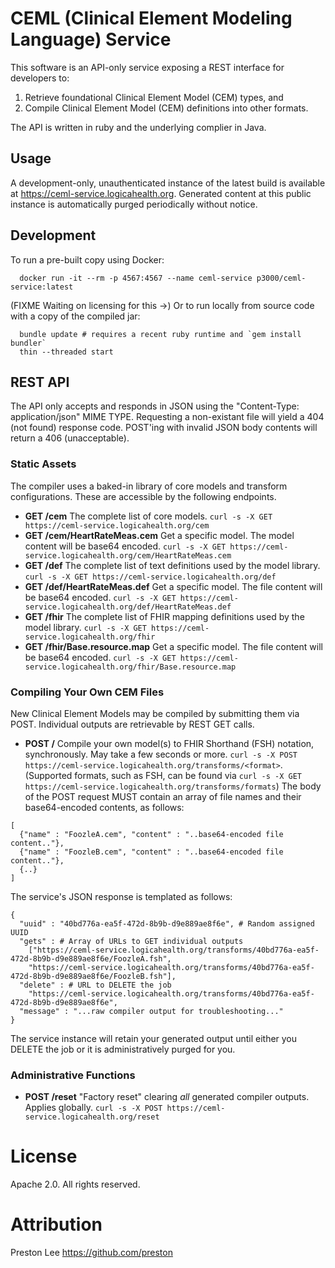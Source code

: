 # CEML (Clinical Element Modeling Language) Service

This software is an API-only service exposing a REST interface for developers to:

1. Retrieve foundational Clinical Element Model (CEM) types, and 
1. Compile Clinical Element Model (CEM) definitions into other formats.

The API is written in ruby and the underlying complier in Java.

## Usage
A development-only, unauthenticated instance of the latest build is available at https://ceml-service.logicahealth.org. Generated content at this public instance is automatically purged periodically without notice.

## Development

To run a pre-built copy using Docker:
```
  docker run -it --rm -p 4567:4567 --name ceml-service p3000/ceml-service:latest
```

(FIXME Waiting on licensing for this ->) Or to run locally from source code with a copy of the compiled jar:

```
  bundle update # requires a recent ruby runtime and `gem install bundler`
  thin --threaded start
```

## REST API
The API only accepts and responds in JSON using the "Content-Type: application/json" MIME TYPE. Requesting a non-existant file will yield a 404 (not found) response code. POST'ing with invalid JSON body contents will return a 406 (unacceptable).

### Static Assets
The compiler uses a baked-in library of core models and transform configurations. These are accessible by the following endpoints.

  * **GET /cem** The complete list of core models. `curl -s -X GET https://ceml-service.logicahealth.org/cem`
  * **GET /cem/HeartRateMeas.cem** Get a specific model. The model content will be base64 encoded. `curl -s -X GET https://ceml-service.logicahealth.org/cem/HeartRateMeas.cem`
  * **GET /def** The complete list of text definitions used by the model library. `curl -s -X GET https://ceml-service.logicahealth.org/def`
  * **GET /def/HeartRateMeas.def** Get a specific model. The file content will be base64 encoded. `curl -s -X GET https://ceml-service.logicahealth.org/def/HeartRateMeas.def`
  * **GET /fhir** The complete list of FHIR mapping definitions used by the model library. `curl -s -X GET https://ceml-service.logicahealth.org/fhir`
  * **GET /fhir/Base.resource.map** Get a specific model. The file content will be base64 encoded. `curl -s -X GET https://ceml-service.logicahealth.org/fhir/Base.resource.map`

### Compiling Your Own CEM Files
New Clinical Element Models may be compiled by submitting them via POST. Individual outputs are retrievable by REST GET calls.
  *  **POST /** Compile your own model(s) to FHIR Shorthand (FSH) notation, synchronously. May take a few seconds or more. `curl -s -X POST https://ceml-service.logicahealth.org/transforms/<format>`. (Supported formats, such as FSH, can be found via `curl -s -X GET https://ceml-service.logicahealth.org/transforms/formats`) The body of the POST request MUST contain an array of file names and their base64-encoded contents, as follows:

```
[
  {"name" : "FoozleA.cem", "content" : "..base64-encoded file content.."},
  {"name" : "FoozleB.cem", "content" : "..base64-encoded file content.."},
  {..}
]
```

The service's JSON response is templated as follows:

```
{
  "uuid" : "40bd776a-ea5f-472d-8b9b-d9e889ae8f6e", # Random assigned UUID
  "gets" : # Array of URLs to GET individual outputs
    ["https://ceml-service.logicahealth.org/transforms/40bd776a-ea5f-472d-8b9b-d9e889ae8f6e/FoozleA.fsh",
    "https://ceml-service.logicahealth.org/transforms/40bd776a-ea5f-472d-8b9b-d9e889ae8f6e/FoozleB.fsh"],
  "delete" : # URL to DELETE the job
    "https://ceml-service.logicahealth.org/transforms/40bd776a-ea5f-472d-8b9b-d9e889ae8f6e",
  "message" : "...raw compiler output for troubleshooting..."
}
```

The service instance will retain your generated output until either you DELETE the job or it is administratively purged for you.
### Administrative Functions

  * **POST /reset** "Factory reset" clearing _all_ generated compiler outputs. Applies globally. `curl -s -X POST https://ceml-service.logicahealth.org/reset`

# License
Apache 2.0. All rights reserved.
# Attribution
Preston Lee https://github.com/preston